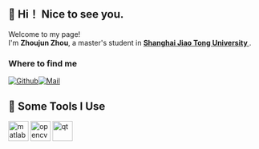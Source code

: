 ##  👋 Hi！ Nice to see you.</h1>
<p>Welcome to my page! </br> I'm <b>Zhoujun Zhou</b>, a master's student in <strong><a href="https://www.sjtu.edu.cn/"> Shanghai Jiao Tong University </a></strong>. </p>

<h3>Where to find me</h3>
<p><a href="https://github.com/xingguangweiwo" target="_blank"><img alt="Github" src="https://img.shields.io/badge/GitHub-%2312100E.svg?&style=for-the-badge&logo=Github&logoColor=white" /></a><a href="mailto:zhuojun.Zhou@outlook.com"" target="_blank"><img alt="Mail" src="https://img.shields.io/badge/-Email-c14438?style=for-the-badge&logo=Gmail&logoColor=white" /></a>
<h2>🚀 Some Tools I Use</h2>
<img src="https://upload.wikimedia.org/wikipedia/commons/2/21/Matlab_Logo.png" alt="matlab" width="40" height="40"/> </a> <img src="https://www.vectorlogo.zone/logos/opencv/opencv-icon.svg" alt="opencv" width="40" height="40"/> </a> <a href="https://opencv.org/" target="_blank" rel="noreferrer"> <img src="https://upload.wikimedia.org/wikipedia/commons/0/0b/Qt_logo_2016.svg" alt="qt" width="40" height="40"/> </a> 

